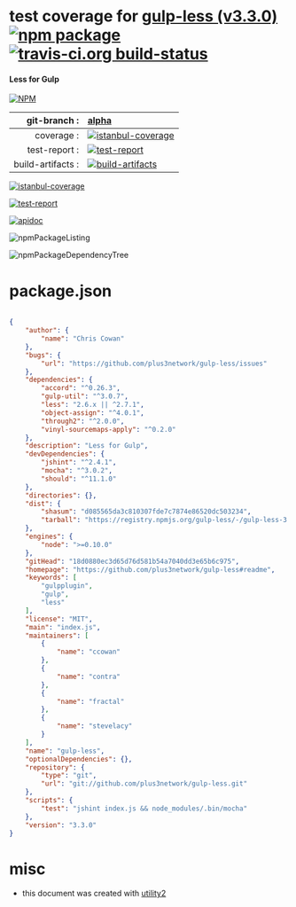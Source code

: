 # test coverage for  [gulp-less (v3.3.0)](https://github.com/plus3network/gulp-less#readme)  [![npm package](https://img.shields.io/npm/v/npmtest-gulp-less.svg?style=flat-square)](https://www.npmjs.org/package/npmtest-gulp-less) [![travis-ci.org build-status](https://api.travis-ci.org/npmtest/node-npmtest-gulp-less.svg)](https://travis-ci.org/npmtest/node-npmtest-gulp-less)
#### Less for Gulp

[![NPM](https://nodei.co/npm/gulp-less.png?downloads=true&downloadRank=true&stars=true)](https://www.npmjs.com/package/gulp-less)

| git-branch : | [alpha](https://github.com/npmtest/node-npmtest-gulp-less/tree/alpha)|
|--:|:--|
| coverage : | [![istanbul-coverage](https://npmtest.github.io/node-npmtest-gulp-less/build/coverage.badge.svg)](https://npmtest.github.io/node-npmtest-gulp-less/build/coverage.html/index.html)|
| test-report : | [![test-report](https://npmtest.github.io/node-npmtest-gulp-less/build/test-report.badge.svg)](https://npmtest.github.io/node-npmtest-gulp-less/build/test-report.html)|
| build-artifacts : | [![build-artifacts](https://npmtest.github.io/node-npmtest-gulp-less/glyphicons_144_folder_open.png)](https://github.com/npmtest/node-npmtest-gulp-less/tree/gh-pages/build)|

[![istanbul-coverage](https://npmtest.github.io/node-npmtest-gulp-less/build/screenCapture.buildCi.browser.%252Ftmp%252Fbuild%252Fcoverage.lib.html.png)](https://npmtest.github.io/node-npmtest-gulp-less/build/coverage.html/index.html)

[![test-report](https://npmtest.github.io/node-npmtest-gulp-less/build/screenCapture.buildCi.browser.%252Ftmp%252Fbuild%252Ftest-report.html.png)](https://npmtest.github.io/node-npmtest-gulp-less/build/test-report.html)

[![apidoc](https://npmdoc.github.io/node-npmdoc-gulp-less/build/screenCapture.buildCi.browser.%252Ftmp%252Fbuild%252Fapidoc.html.png)](https://npmdoc.github.io/node-npmdoc-gulp-less/build/apidoc.html)

![npmPackageListing](https://npmtest.github.io/node-npmtest-gulp-less/build/screenCapture.npmPackageListing.svg)

![npmPackageDependencyTree](https://npmtest.github.io/node-npmtest-gulp-less/build/screenCapture.npmPackageDependencyTree.svg)



# package.json

```json

{
    "author": {
        "name": "Chris Cowan"
    },
    "bugs": {
        "url": "https://github.com/plus3network/gulp-less/issues"
    },
    "dependencies": {
        "accord": "^0.26.3",
        "gulp-util": "^3.0.7",
        "less": "2.6.x || ^2.7.1",
        "object-assign": "^4.0.1",
        "through2": "^2.0.0",
        "vinyl-sourcemaps-apply": "^0.2.0"
    },
    "description": "Less for Gulp",
    "devDependencies": {
        "jshint": "^2.4.1",
        "mocha": "^3.0.2",
        "should": "^11.1.0"
    },
    "directories": {},
    "dist": {
        "shasum": "d085565da3c810307fde7c7874e86520dc503234",
        "tarball": "https://registry.npmjs.org/gulp-less/-/gulp-less-3.3.0.tgz"
    },
    "engines": {
        "node": ">=0.10.0"
    },
    "gitHead": "18d0880ec3d65d76d581b54a7040dd3e65b6c975",
    "homepage": "https://github.com/plus3network/gulp-less#readme",
    "keywords": [
        "gulpplugin",
        "gulp",
        "less"
    ],
    "license": "MIT",
    "main": "index.js",
    "maintainers": [
        {
            "name": "ccowan"
        },
        {
            "name": "contra"
        },
        {
            "name": "fractal"
        },
        {
            "name": "stevelacy"
        }
    ],
    "name": "gulp-less",
    "optionalDependencies": {},
    "repository": {
        "type": "git",
        "url": "git://github.com/plus3network/gulp-less.git"
    },
    "scripts": {
        "test": "jshint index.js && node_modules/.bin/mocha"
    },
    "version": "3.3.0"
}
```



# misc
- this document was created with [utility2](https://github.com/kaizhu256/node-utility2)
